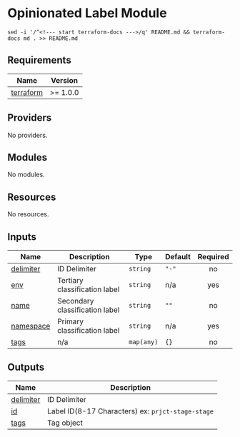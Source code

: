 # Opinionated Label Module

`sed -i '/^<!--- start terraform-docs --->/q' README.md && terraform-docs md . >> README.md`

<!--- start terraform-docs --->

## Requirements

| Name                                                                     | Version  |
| ------------------------------------------------------------------------ | -------- |
| <a name="requirement_terraform"></a> [terraform](#requirement_terraform) | >= 1.0.0 |

## Providers

No providers.

## Modules

No modules.

## Resources

No resources.

## Inputs

| Name                                                         | Description                    | Type       | Default | Required |
| ------------------------------------------------------------ | ------------------------------ | ---------- | ------- | :------: |
| <a name="input_delimiter"></a> [delimiter](#input_delimiter) | ID Delimiter                   | `string`   | `"-"`   |    no    |
| <a name="input_env"></a> [env](#input_env)                   | Tertiary classification label  | `string`   | n/a     |   yes    |
| <a name="input_name"></a> [name](#input_name)                | Secondary classification label | `string`   | `""`    |    no    |
| <a name="input_namespace"></a> [namespace](#input_namespace) | Primary classification label   | `string`   | n/a     |   yes    |
| <a name="input_tags"></a> [tags](#input_tags)                | n/a                            | `map(any)` | `{}`    |    no    |

## Outputs

| Name                                                           | Description                                       |
| -------------------------------------------------------------- | ------------------------------------------------- |
| <a name="output_delimiter"></a> [delimiter](#output_delimiter) | ID Delimiter                                      |
| <a name="output_id"></a> [id](#output_id)                      | Label ID(8-17 Characters) ex: `prjct-stage-stage` |
| <a name="output_tags"></a> [tags](#output_tags)                | Tag object                                        |
